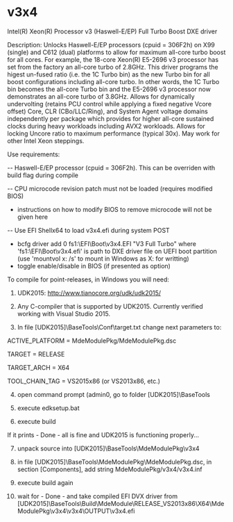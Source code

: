 # v3x4
Intel(R) Xeon(R) Processor v3 (Haswell-E/EP) Full Turbo Boost DXE driver

Description: Unlocks Haswell-E/EP processors (cpuid = 306F2h) on X99 (single) and C612 (dual) platforms to allow for maximum all-core turbo boost for all cores. For example, the 18-core Xeon(R) E5-2696 v3 processor has set from the factory an all-core turbo of 2.8GHz. This driver programs the higest un-fused ratio (i.e. the 1C Turbo bin) as the new Turbo bin for all boost configurations including all-core turbo. In other words, the 1C Turbo bin becomes the all-core Turbo bin and the E5-2696 v3 processor now demonstrates an all-core turbo of 3.8GHz. Allows for dynamically undervolting (retains PCU control while applying a fixed negative Vcore offset) Core, CLR (CBo/LLC/Ring), and System Agent voltage domains independently per package which provides for higher all-core sustained clocks during heavy workloads including AVX2 workloads. Allows for locking Uncore ratio to maximum performance (typical 30x). May work for other Intel Xeon steppings.

Use requirements:

-- Haswell-E/EP processor (cpuid = 306F2h). This can be overriden with build flag during compile

-- CPU microcode revision patch must not be loaded (requires modified BIOS)
  - instructions on how to modify BIOS to remove microcode will not be given here

-- Use EFI Shellx64 to load v3x4.efi during system POST
  - bcfg driver add 0 fs1:\EFI\Boot\v3x4.EFI "V3 Full Turbo" where 'fs1:\EFI\Boot\v3x4.efi' is path to DXE driver file on UEFI boot partition (use 'mountvol x: /s' to mount in Windows as X: for writting)
  - toggle enable/disable in BIOS (if presented as option)

To compile for point-releases, in Windows you will need:

1) UDK2015: http://www.tianocore.org/udk/udk2015/

2) Any C-compiler that is supported by UDK2015. Currently verified working with Visual Studio 2015.

3) In file [UDK2015]\BaseTools\Conf\target.txt change next parameters to:

ACTIVE_PLATFORM = MdeModulePkg/MdeModulePkg.dsc

TARGET = RELEASE

TARGET_ARCH = X64

TOOL_CHAIN_TAG = VS2015x86 (or VS2013x86, etc.)

4) open command prompt (admin0, go to folder [UDK2015]\BaseTools

5) execute edksetup.bat

6) execute build

If it prints - Done - all is fine and UDK2015 is functioning properly...
 
7) unpack source into [UDK2015]\BaseTools\MdeModulePkg\v3x4

8) in file [UDK2015]\BaseTools\MdeModulePkg\MdeModulePkg.dsc, in section [Components], add string MdeModulePkg/v3x4/v3x4.inf

9) execute build again

10) wait for - Done - and take compiled EFI DVX driver from
[UDK2015]\BaseTools\Build\MdeModule\RELEASE_VS2013x86\X64\MdeModulePkg\v3x4\v3x4\OUTPUT\v3x4.efi
